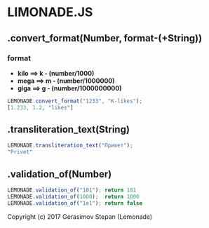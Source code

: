 # LIMONADE.JS

## .convert_format(Number, format-(+String))
### format
 - **kilo ==> k -  (number/1000)**
 - **mega ==> m -  (number/1000000)**
 - **giga ==> g -  (number/1000000000)** 
```javascript
LEMONADE.convert_format("1233", "K-likes");
[1.233, 1.2, "likes"] 
```
## .transliteration_text(String)
```javascript
LEMONADE.transliteration_text("Привет");
"Privet"
```
## .validation_of(Number)
```javascript
LEMONADE.validation_of("101"); return 101
LEMONADE.validation_of(1000);  return 1000
LEMONADE.validation_of("1e1"); return false
```

Copyright (c) 2017 Gerasimov Stepan (Lemonade)
